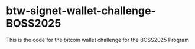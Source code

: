# btw-signet-wallet-challenge-BOSS2025
This is the code for the bitcoin wallet challenge for the BOSS2025 Program
